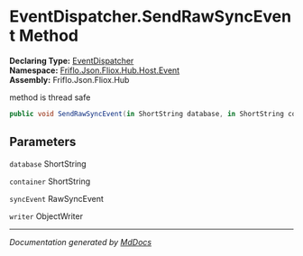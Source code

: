 ﻿<!--  
  <auto-generated>   
    The contents of this file were generated by a tool.  
    Changes to this file may be list if the file is regenerated  
  </auto-generated>   
-->

# EventDispatcher.SendRawSyncEvent Method

**Declaring Type:** [EventDispatcher](../index.md)  
**Namespace:** [Friflo.Json.Fliox.Hub.Host.Event](../../index.md)  
**Assembly:** Friflo.Json.Fliox.Hub

method is thread safe 

```csharp
public void SendRawSyncEvent(in ShortString database, in ShortString container, in RawSyncEvent syncEvent, ObjectWriter writer);
```

## Parameters

`database`  ShortString

`container`  ShortString

`syncEvent`  RawSyncEvent

`writer`  ObjectWriter

___

*Documentation generated by [MdDocs](https://github.com/ap0llo/mddocs)*
